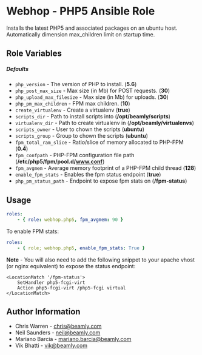 Webhop - PHP5 Ansible Role
==========================

Installs the latest PHP5 and associated packages on an ubuntu host.
Automatically dimension max_children limit on startup time.

## Role Variables

##### Defaults

- `php_version` - The version of PHP to install. (**5.6**)
- `php_post_max_size` - Max size (in Mb) for POST requests. (**30**)
- `php_upload_max_filesize` - Max size (in Mb) for uploads. (**30**)
- `php_pm_max_children` - FPM max children. (**10**)
- `create_virtualenv` - Create a virtualenv (**true**)
- `scripts_dir` - Path to install scripts into (**/opt/beamly/scripts**)
- `virtualenv_dir` - Path to create virtualenv in (**/opt/beamly/virtualenvs**)
- `scripts_owner` - User to chown the scripts (**ubuntu**)
- `scripts_group` - Group to chown the scripts (**ubuntu**)
- `fpm_total_ram_slice` - Ratio/slice of memory allocated to PHP-FPM (**0.4**)
- `fpm_confpath` - PHP-FPM configuration file path (**/etc/php5/fpm/pool.d/www.conf**)
- `fpm_avgmem` - Average memory footprint of a PHP-FPM child thread (**128**)
- `enable_fpm_stats` - Enables the fpm status endpoint (**true**)
- `php_pm_status_path` - Endpoint to expose fpm stats on (**/fpm-status**)

Usage
-----

```yaml
roles:
    - { role: webhop.php5, fpm_avgmem: 90 }
```

To enable FPM stats:

```yaml
roles:
    - { role; webhop.php5, enable_fpm_stats: True }
```

**Note** - You will also need to add the following snippet to your apache vhost (or nginx equivalent) to expose the status endpoint:

```text
<LocationMatch '/fpm-status'>
    SetHandler php5-fcgi-virt
    Action php5-fcgi-virt /php5-fcgi virtual
</LocationMatch>

```

Author Information
-------------------

* Chris Warren - chris@beamly.com
* Neil Saunders - neil@beamly.com
* Mariano Barcia - mariano.barcia@beamly.com
* Vik Bhatti - vik@beamly.com
